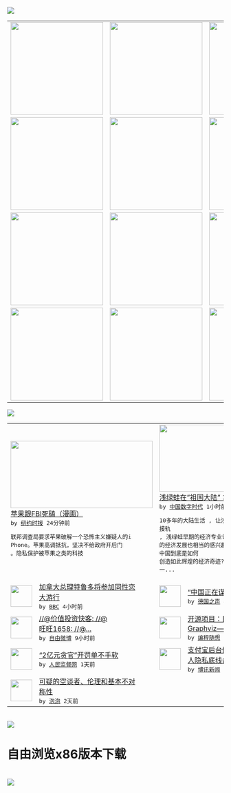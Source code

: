 

<a href="https://github.com/greatfire/z/raw/master/FreeBrowser.apk"><img src="https://raw.githubusercontent.com/greatfire/wiki/master/x/header.png" /></a><table><tr><td width="262" align="center" valign="center"><a href="https://github.com/greatfire/wiki/wiki/nyt" title="纽约时报中文网 国际纵览"><img src="https://raw.githubusercontent.com/greatfire/wiki/master/x/nyt_flag.png" width="215"/></a></td><td width="262" align="center" valign="center"><a href="https://github.com/greatfire/wiki/wiki/dw" title=""><img src="https://raw.githubusercontent.com/greatfire/wiki/master/x/dw_flag.png" width="215"/></a></td><td width="262" align="center" valign="center"><a href="https://github.com/greatfire/wiki/wiki/rmjd" title=""><img src="https://raw.githubusercontent.com/greatfire/wiki/master/x/rmjd_flag.png" width="215"/></a></td></tr><tr><td width="262" align="center" valign="center"><a href="https://github.com/paopaonetizen/website" title="泡泡 - 未经审查的互联网信息"><img src="https://raw.githubusercontent.com/greatfire/wiki/master/x/pp_flag.png" width="215"/></a></td><td width="262" align="center" valign="center"><a href="https://github.com/getlantern/mirror" title="以及自由微博和GreatFire.org官方中文论坛"><img src="https://raw.githubusercontent.com/greatfire/wiki/master/x/lantern_flag.png" width="215"/></a></td><td width="262" align="center" valign="center"><a href="https://github.com/cdtmirrors/m/" title=""><img src="https://raw.githubusercontent.com/greatfire/wiki/master/x/cdt_flag.png" width="215"/></a></td></tr><tr><td width="262" align="center" valign="center"><a href="https://github.com/program-think/blog" title="编程随想的博客"><img src="https://raw.githubusercontent.com/greatfire/wiki/master/x/pt_flag.png" width="215"/></a></td><td width="262" align="center" valign="center"><a href="https://github.com/greatfire/wiki/wiki/bbc" title=""><img src="https://raw.githubusercontent.com/greatfire/wiki/master/x/bbc_flag.png" width="215"/></a></td><td width="262" align="center" valign="center"><a href="https://github.com/freeweibo/s" title="自由微博 - 匿名和不受屏蔽的新浪微博搜索"><img src="https://raw.githubusercontent.com/greatfire/wiki/master/x/fw_flag.png" width="215"/></a></td></tr><tr><td width="262" align="center" valign="center"><a href="https://github.com/greatfire/wiki/wiki/google" title=""><img src="https://raw.githubusercontent.com/greatfire/wiki/master/x/google_flag.png" width="215"/></a></td><td width="262" align="center" valign="center"><a href="https://github.com/bxnews/boxun" title=""><img src="https://raw.githubusercontent.com/greatfire/wiki/master/x/bx_flag.png" width="215"/></a></td><td width="262" align="center" valign="center"><a href="https://github.com/greatfire/wiki/wiki/open-source" title="欢迎访问GreatFire.org开发者项目网站"><img src="https://raw.githubusercontent.com/greatfire/wiki/master/x/open-source_flag.png" width="215"/></a></td></tr></table><img src="https://raw.githubusercontent.com/greatfire/wiki/master/x/newsfeed text.png" /><table cols="4"><tr><td colspan="2" width="380"><a href="https://d3qlz4p8smvoli.cloudfront.net/opinion/20160224/c24edchappatte/"><img src="http://static01.nyt.com/images/2016/02/23/opinion/23edchappatteart/23edchappatteart-articleLarge.jpg" width="330" height="156"/></a></br><a href="https://d3qlz4p8smvoli.cloudfront.net/opinion/20160224/c24edchappatte/">苹果跟FBI死磕（漫画）</a></br><kbd> by <a href="http://m.cn.nytimes.com/">纽约时报</a> 24分钟前 </kbd></br><pre>联邦调查局要求苹果破解一个恐怖主义嫌疑人的i<br/>Phone。苹果高调抵抗，坚决不给政府开后门<br/>。隐私保护被苹果之类的科技</pre></td><td colspan="2" width="380"><a href="http://feedproxy.google.com/~r/chinadigitaltimes/main-page/~3/RDMvSzoDbjk/"><img src="http://i1.wp.com/chinadigitaltimes.net/chinese/files/2016/02/Screen-Shot-2016-02-22-at-%E4%B8%8B%E5%8D%883.53.16.png?resize=555%2C417" width="330" height="156"/></a></br><a href="http://feedproxy.google.com/~r/chinadigitaltimes/main-page/~3/RDMvSzoDbjk/">浅绿蛙在”祖国大陆”：经济篇</a></br><kbd> by <a href="http://chinadigitaltimes.net/chinese/">中国数字时代</a> 1小时前 </kbd></br><pre>10多年的大陆生活 , 让浅绿蛙已完全跟大陆<br/>接轨 , 浅绿蛙早期的经济专业让我对”祖国”<br/>的经济发展也相当的感兴趣 , 中国到底是如何<br/>创造如此辉煌的经济奇迹? 一...</pre></td></tr><tr><td><img src="http://a.files.bbci.co.uk/worldservice/live/assets/images/2016/02/23/160223215001_justin_trudeau_144x81_getty_nocredit.jpg" width="50" height="50"/></td><td width="280"><a href="http://www.bbc.com/zhongwen/simp/world/2016/02/160223_canada_pm_gay_parade">加拿大总理特鲁多将参加同性恋<br/>大游行</a></br><kbd> by <a href="http://www.bbc.co.uk/zhongwen/simp">BBC</a> 4小时前 </kbd></td><td><img src="http://www.dw.com/image/0,,18966951_302,00.jpg" width="50" height="50"/></td><td width="280"><a href="http://dw.com/p/1I0no?maca=chi-GK-text-greatfire-all-chinese-15625-xml-mrss">“中国正在谋求对东亚的控制”</a></br><kbd> by <a href="http://dw.de">德国之声</a> 4小时前 </kbd></td></tr><tr><td><img src="https://raw.githubusercontent.com/greatfire/wiki/master/x/fw_logo.png" width="50" height="50"/></td><td width="280"><a href="https://freeweibo.com/weibo/3945845949353434">//@价值投资快客: //@<br/>旺旺1658: //@...</a></br><kbd> by <a href="https://freeweibo.com/">自由微博</a> 9小时前 </kbd></td><td><img src="http://lh4.googleusercontent.com/fkVpNoNysQXG3Q9ZNUZPW6QwNcXa0Qu_aE0TSSHFIczPC7PLjPpu1QIOtbt04qBrTZAUlxDSvvekxE_pDQ2WDKbaufdDw0J0BDVg2WAHSA6DSBa_FnWmTAfxHyEJxxL5uSuxrkzLr48" width="50" height="50"/></td><td width="280"><a href="http://feedproxy.google.com/~r/programthink/~3/Efk8QUhZSS0/opensource-review-graphviz.html">开源项目：【自动】绘图工具 <br/>Graphviz——《...</a></br><kbd> by <a href="http://program-think.blogspot.com">编程随想</a> 12小时前 </kbd></td></tr><tr><td><img src="http://www.rmjdw.com/uploads/allimg/160223/10101CB7-0.jpg" width="50" height="50"/></td><td width="280"><a href="http://www.rmjdw.com//fanfuqianshao/20160223/15516.html">“2亿元贪官”开罚单不手软 </a></br><kbd> by <a href="http://www.rmjdw.com/">人民监督网</a> 1天前 </kbd></td><td><img src="http://upload.bx.tl/news/temp14/201602230037022.png" width="50" height="50"/></td><td width="280"><a href="http://www.boxun.com/news/gb/china/2016/02/201602231542.shtml">支付宝后台偷拍手机用户大陆个<br/>人隐私底线击穿</a></br><kbd> by <a href="http://www.boxun.com">博讯新闻</a> 1天前 </kbd></td></tr><tr><td><img src="https://raw.githubusercontent.com/greatfire/wiki/master/x/pp_logo.png" width="50" height="50"/></td><td width="280"><a href="https://pao-pao.net/article/675">可疑的空谈者、伦理和基本不对<br/>称性</a></br><kbd> by <a href="https://pao-pao.net">泡泡</a> 2天前 </kbd></td></table></br><a href="https://github.com/greatfire/z/raw/master/FreeBrowser.apk"><img src="https://raw.githubusercontent.com/greatfire/wiki/master/x/download app.png" /></a><h1>自由浏览x86版本下载<h1><a href="https://github.com/greatfire/z/raw/master/FreeBrowser-x86.apk"><img src="https://raw.githubusercontent.com/greatfire/images/master/fb86.qr.png" /></a>